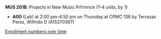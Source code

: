 **MUS 201B**: Projects in New Music Prfrmnce (1–4 units, by 1)

- **A00** (Lab) at 2:00 pm–4:50 pm on Thursday at CPMC 136 by Terrazas Perez, Wilfrido D (A15370367)

[Enrollment numbers over time](./MUS201B.tsv)
